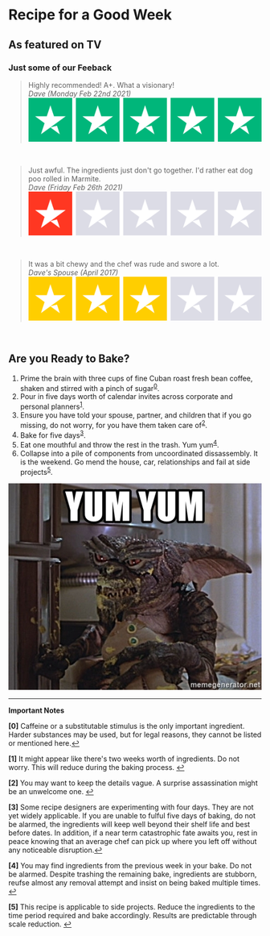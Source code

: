 # Recipe for a Good Week

## As featured on TV
### Just some of our Feeback
 
 > Highly recommended! A+. What a visionary! <br/> *Dave (Monday Feb 22nd 2021)* <br/>![:)](5star.svg)
 
<br/>

 > Just awful. The ingredients just don't go together. I'd rather eat dog poo rolled in Marmite. <br/> *Dave (Friday Feb 26th 2021)* </br>![:(](1star.svg) 

 <br/>

 > It was a bit chewy and the chef was rude and swore a lot. <br/> *Dave's Spouse (April 2017)*  <br/>![:|](3star.svg)

 <br/>

## Are you Ready to Bake?

1.  Prime the brain with three cups of fine Cuban roast fresh bean coffee, shaken and stirred with a pinch of sugar<sup id="a0">[0](#f0)</sup>.
2.  Pour in five days worth of calendar invites across corporate and personal planners<sup id="a1">[1](#f1)</sup>.
3.  Ensure you have told your spouse, partner, and children that if you go missing, do not worry, for you have them taken care of<sup id="a2">[2](#f2)</sup>.
4.  Bake for five days<sup id="a3">[3](#f3)</sup>.
5.  Eat one mouthful and throw the rest in the trash. Yum yum<sup id="a4">[4](#f4)</sup>.
6.  Collapse into a pile of components from uncoordinated dissassembly. It is the weekend. Go mend the house, car, relationships and fail at side projects<sup id="a5">[5](#f5)</sup>.

<p align="center">
  <img src="yumyum.jpg" />
</p>

---
__Important Notes__

<b id="f0">[0]</b> Caffeine or a substitutable stimulus is the only important ingredient. Harder substances may be used, but for legal reasons, they cannot be listed or mentioned here.[↩](#a0)

<b id="f1">[1]</b> It might appear like there's two weeks worth of ingredients. Do not worry. This will reduce during the baking process. [↩](#a1)

<b id="f2">[2]</b> You may want to keep the details vague. A surprise assassination might be an unwelcome one. [↩](#a2)

<b id="f3">[3]</b> Some recipe designers are experimenting with four days. They are not yet widely applicable. If you are unable to fulful five days of baking, do not be alarmed, the ingredients will keep well beyond their shelf life and best before dates. In addition, if a near term catastrophic fate awaits you, rest in peace knowing that an average chef can pick up where you left off without any noticeable disruption.[↩](#a3)

<b id="f4">[4]</b> You may find ingredients from the previous week in your bake. Do not be alarmed. Despite trashing the remaining bake, ingredients are stubborn, reufse almost any removal attempt and insist on being baked multiple times. [↩](#a4)

<b id="f5">[5]</b> This recipe is applicable to side projects. Reduce the ingredients to the time period required and bake accordingly. Results are predictable through scale reduction. [↩](#a5)

